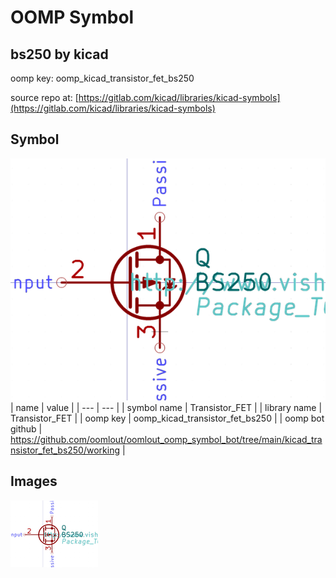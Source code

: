 # OOMP Symbol  
## bs250  by kicad  
  
oomp key: oomp_kicad_transistor_fet_bs250  
  
source repo at: [https://gitlab.com/kicad/libraries/kicad-symbols](https://gitlab.com/kicad/libraries/kicad-symbols)  
## Symbol  
  
[![working.png](working_600.png)](working.png)  
| name | value | 
| --- | --- | 
| symbol name | Transistor_FET | 
| library name | Transistor_FET | 
| oomp key | oomp_kicad_transistor_fet_bs250 | 
| oomp bot github | https://github.com/oomlout/oomlout_oomp_symbol_bot/tree/main/kicad_transistor_fet_bs250/working | 
## Images  
  
[![working.png](working_140.png)](working.png)  
